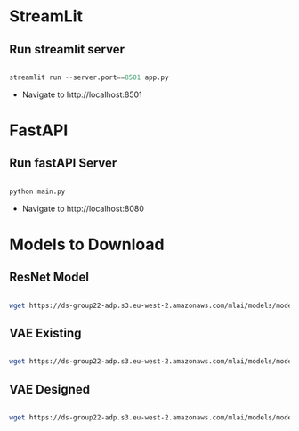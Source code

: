 # StreamLit

## Run streamlit server

```python

streamlit run --server.port==8501 app.py

```

- Navigate to http://localhost:8501

# FastAPI

## Run fastAPI Server

```python

python main.py

```

- Navigate to http://localhost:8080

# Models to Download

## ResNet Model

```bash

wget https://ds-group22-adp.s3.eu-west-2.amazonaws.com/mlai/models/model_best_weights_classification_resnet_existing_completion.h5

```

## VAE Existing

```bash

wget https://ds-group22-adp.s3.eu-west-2.amazonaws.com/mlai/models/model_best_weights_anomaly_detection_vae_existing.h5

```

## VAE Designed

```bash

wget https://ds-group22-adp.s3.eu-west-2.amazonaws.com/mlai/models/model_best_weights_anomaly_detection_vae_designed_completion.h5

```
